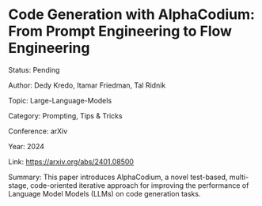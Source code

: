 # Code Generation with AlphaCodium: From Prompt Engineering to Flow Engineering
Status: Pending

Author: Dedy Kredo, Itamar Friedman, Tal Ridnik

Topic: Large-Language-Models

Category: Prompting, Tips & Tricks

Conference: arXiv

Year: 2024

Link: https://arxiv.org/abs/2401.08500

Summary: This paper introduces AlphaCodium, a novel test-based, multi-stage, code-oriented iterative approach for improving the performance of Language Model Models (LLMs) on code generation tasks.
